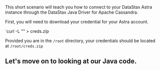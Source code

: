 This short scenario will teach you how to connect to your DataStax Astra instance through the DataStax Java Driver for Apache Cassandra.

First, you will need to download your credential for your Astra account.

`curl -L "<paste link here>" > creds.zip

Provided you are in the `/root` directory, your credentials should be located at `/root/creds.zip`

## Let's move on to looking at our Java code.
